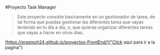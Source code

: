 #Proyecto Task Manager
> Este proyecto consiste basicamente en un gestionador de tarea, de tal forma que puedas gestionar las diferentes tarea
> que vayas teniendo en tu dia a dia, o, que quieras organizar diferentes tareas que vayas a hacer en otros dias.

[https://erasmoh24.github.io/proyectos-FrontEnd/]("Click aqui para ir a la pagina")

